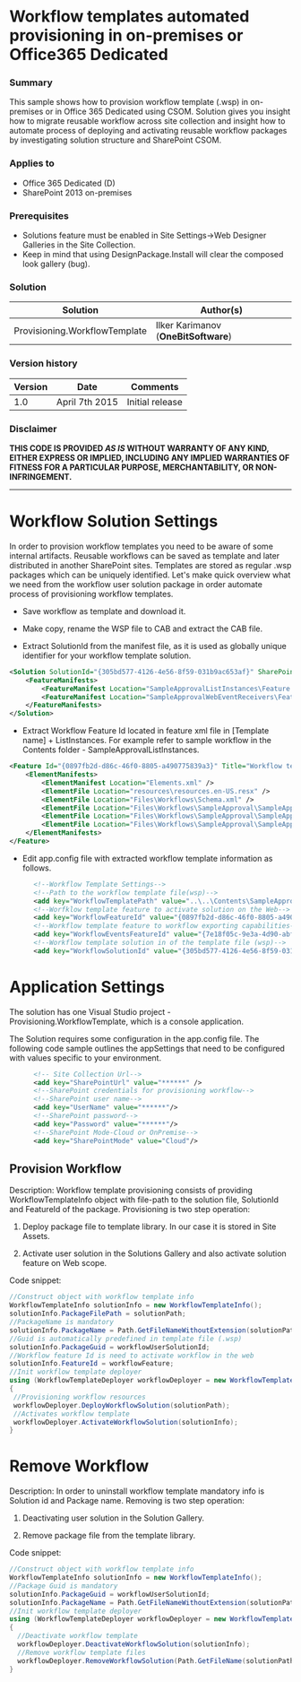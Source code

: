# Workflow templates automated provisioning in on-premises or Office365 Dedicated #

### Summary ###
This sample shows how to provision workflow template (.wsp) in on-premises or in Office 365 Dedicated using CSOM. Solution gives you insight how to migrate reusable workflow across site collection and insight how to automate process of deploying and activating reusable workflow packages by investigating solution structure and SharePoint CSOM.

### Applies to ###
-  Office 365 Dedicated (D)
-  SharePoint 2013 on-premises


### Prerequisites ###
- Solutions feature must be enabled in Site Settings->Web Designer Galleries in the Site Collection.
- Keep in mind that using DesignPackage.Install will clear the composed look gallery (bug).

### Solution ###
Solution | Author(s)
---------|----------
Provisioning.WorkflowTemplate | Ilker Karimanov (**OneBitSoftware**)

### Version history ###
Version  | Date | Comments
---------| -----| --------
1.0  | April 7th 2015 | Initial release

### Disclaimer ###
**THIS CODE IS PROVIDED *AS IS* WITHOUT WARRANTY OF ANY KIND, EITHER EXPRESS OR IMPLIED, INCLUDING ANY IMPLIED WARRANTIES OF FITNESS FOR A PARTICULAR PURPOSE, MERCHANTABILITY, OR NON-INFRINGEMENT.**


----------

# Workflow Solution Settings #
In order to provision workflow templates you need to be aware of some internal artifacts. Reusable workflows can be saved as template and later distributed in another SharePoint sites. Templates are stored as regular .wsp packages which can be uniquely identified. Let's make quick overview what we need from the workflow user solution package in order automate process of provisioning workflow templates.

* Save workflow as template and download it.

* Make copy, rename the WSP file to CAB and extract the CAB file.

* Extract SolutionId from the manifest file, as it is used as globally unique identifier for your workflow template solution.

```XML
<Solution SolutionId="{305bd577-4126-4e56-8f59-031b9ac653af}" SharePointProductVersion="16.0.3819.1226" xmlns="http://schemas.microsoft.com/sharepoint/">
	<FeatureManifests>
		<FeatureManifest Location="SampleApprovalListInstances\Feature.xml" />
		<FeatureManifest Location="SampleApprovalWebEventReceivers\Feature.xml" />
	</FeatureManifests>
</Solution>
```

* Extract Workflow Feature Id located in feature xml file in [Template name] + ListInstances. For example refer to sample workflow in the Contents folder - SampleApprovalListInstances.

```XML
<Feature Id="{0897fb2d-d86c-46f0-8805-a490775839a3}" Title="Workflow template SampleApproval from web template en-US title" Hidden="FALSE" Version="1.0.0.0" Scope="Web" RequireResources="TRUE" ReceiverAssembly="Microsoft.SharePoint, Version=16.0.0.0, Culture=neutral, PublicKeyToken=71e9bce111e9429c" ReceiverClass="Microsoft.SharePoint.Workflow.SPDeclarativeWorkflowProvisioningFeatureReceiver" xmlns="http://schemas.microsoft.com/sharepoint/">
	<ElementManifests>
		<ElementManifest Location="Elements.xml" />
		<ElementFile Location="resources\resources.en-US.resx" />
		<ElementFile Location="Files\Workflows\Schema.xml" />
		<ElementFile Location="Files\Workflows\SampleApproval\SampleApproval.xoml.wfconfig.xml" />
		<ElementFile Location="Files\Workflows\SampleApproval\SampleApproval.xoml" />
		<ElementFile Location="Files\Workflows\SampleApproval\SampleApproval.xsn" />
	</ElementManifests>
</Feature>
```

* Edit app.config file with extracted workflow template information as follows.

```XML
      <!--Workflow Template Settings-->
      <!--Path to the workflow template file(wsp)-->
      <add key="WorkflowTemplatePath" value="..\..\Contents\SampleApproval.wsp"/>
      <!--Worfklow template feature to activate solution on the Web-->
      <add key="WorkflowFeatureId" value="{0897fb2d-d86c-46f0-8805-a490775839a3}"/>
      <!--Workflow template feature to workflow exporting capabilities-->
      <add key="WorkflowEventsFeatureId" value="{7e18f05c-9e3a-4d90-abf5-bb1eb7785e57}"/>
      <!--Workflow template solution in of the template file (wsp)-->
      <add key="WorkflowSolutionId" value="{305bd577-4126-4e56-8f59-031b9ac653af}"/>
```

# Application Settings #
The solution has one Visual Studio project - Provisioning.WorkflowTemplate, which is a console application.

The Solution requires some configuration in the app.config file. The following code sample outlines the appSettings that need to be configured with values specific to your environment.
```XML
      <!-- Site Collection Url-->
      <add key="SharePointUrl" value="******" />
      <!--SharePoint credentials for provisioning workflow-->
      <!--SharePoint user name-->
      <add key="UserName" value="******"/>
      <!--SharePoint password-->
      <add key="Password" value="******"/>
      <!--SharePoint Mode-Cloud or OnPremise-->
      <add key="SharePointMode" value="Cloud"/>
```


## Provision Workflow ##
Description:
Workflow template provisioning consists of providing WorkflowTemplateInfo object with file-path to the solution file, SolutionId and FeatureId of the package. Provisioning is two step operation:

1. Deploy package file to template library. In our case it is stored in Site Assets.

2. Activate user solution in the Solutions Gallery and also activate solution feature on Web scope.

Code snippet:
```C#
//Construct object with workflow template info
WorkflowTemplateInfo solutionInfo = new WorkflowTemplateInfo();
solutionInfo.PackageFilePath = solutionPath;
//PackageName is mandatory
solutionInfo.PackageName = Path.GetFileNameWithoutExtension(solutionPath);
//Guid is automatically predefined in template file (.wsp)
solutionInfo.PackageGuid = workflowUserSolutionId;
//Workflow feature Id is need to activate workflow in the web
solutionInfo.FeatureId = workflowFeature;
//Init workflow template deployer
using (WorkflowTemplateDeployer workflowDeployer = new WorkflowTemplateDeployer(context))
{
 //Provisioning workflow resources
 workflowDeployer.DeployWorkflowSolution(solutionPath);
 //Activates workflow template
 workflowDeployer.ActivateWorkflowSolution(solutionInfo);
}
```


# Remove Workflow #
Description:
In order to uninstall workflow template mandatory info is Solution id and Package name. Removing is two step operation:

1. Deactivating user solution in the Solution Gallery.

2. Remove package file from the template library.


Code snippet:
```C#
//Construct object with workflow template info
WorkflowTemplateInfo solutionInfo = new WorkflowTemplateInfo();
//Package Guid is mandatory
solutionInfo.PackageGuid = workflowUserSolutionId;
solutionInfo.PackageName = Path.GetFileNameWithoutExtension(solutionPath);
//Init workflow template deployer
using (WorkflowTemplateDeployer workflowDeployer = new WorkflowTemplateDeployer(context))
{
  //Deactivate workflow template
  workflowDeployer.DeactivateWorkflowSolution(solutionInfo);
  //Remove workflow template files
  workflowDeployer.RemoveWorkflowSolution(Path.GetFileName(solutionPath));
}
```




